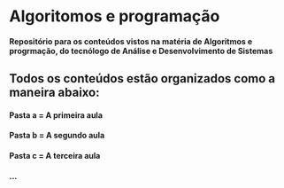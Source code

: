 # Algoritomos e programação
#### Repositório para os conteúdos vistos na matéria de Algoritmos e progrmação, do tecnólogo de Análise e Desenvolvimento de Sistemas 
## Todos os conteúdos estão organizados como a maneira abaixo:
#### Pasta a = A primeira aula
#### Pasta b = A segundo aula
#### Pasta c = A terceira aula
#### ...
